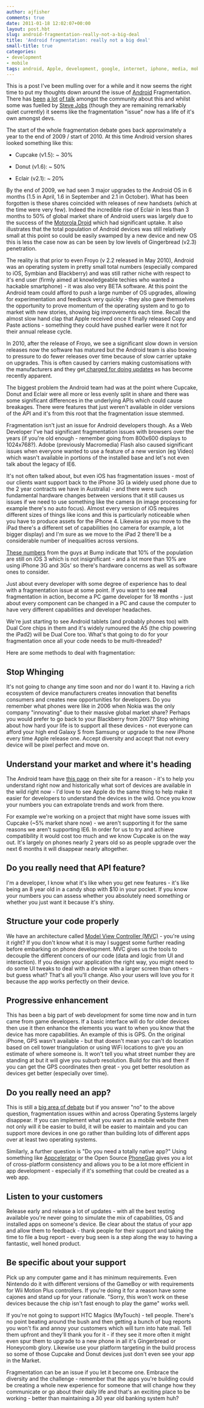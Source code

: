 ```yaml
---
author: ajfisher
comments: true
date: 2011-01-18 12:02:07+00:00
layout: post.hbt
slug: android-fragmentation-really-not-a-big-deal
title: 'Android fragmentation: really not a big deal'
small-title: true
categories:
- development
- mobile
tags: android, Apple, development, google, internet, iphone, media, mobile, phone, rant
---
```


This is a post I've been mulling over for a while and it now seems the right time to put my thoughts down around the issue of [Android](http://www.android.com) Fragmentation. There has [been](http://arstechnica.com/open-source/news/2010/06/ars-explains-android-fragmentation.ars) [a lot](http://news.cnet.com/8301-30685_3-20023199-264.html) [of talk](http://blog.appboy.com/2011/01/android-fragmentation-in-cold-hard-numbers/) amongst the community about this and whilst some was fuelled by [Steve Jobs](http://techcrunch.com/2010/10/18/steve-jobs-android-audio/) (though they are remaining remarkably quiet currently) it seems like the fragmentation "issue" now has a life of it's own amongst devs.

The start of the whole fragmentation debate goes back approximately a year to the end of 2009 / start of 2010. At this time Android version shares looked something like this:



	
  * Cupcake (v1.5): ~ 30%

	
  * Donut (v1.6): ~ 50%

	
  * Eclair (v2.1): ~ 20%


By the end of 2009, we had seen 3 major upgrades to the Android OS in 6 months (1.5 in April, 1.6 in September and 2.1 in October). What has been forgotten is these shares coincided with releases of new handsets (which at the time were very few). Indeed the incredible rise of Eclair in less than 3 months to 50% of global market share of Android users was largely due to the success of the [Motorola Droid](http://www.motorola.com/Consumers/US-EN/Consumer-Product-and-Services/Mobile-Phones/Motorola-DROID-US-EN) which had significant uptake. It also illustrates that the total population of Android devices was still relatively small at this point so could be easily swamped by a new device and new OS this is less the case now as can be seen by low levels of Gingerbread (v2.3) penetration.

The reality is that prior to even Froyo (v 2.2 released in May 2010), Android was an operating system in pretty small total numbers (especially compared to iOS, Symbian and Blackberry) and was still rather niche with respect to it's end user (firmly aimed at knowledgeable techies who wanted a hackable smartphone) - it was also very BETA software. At this point the Android team could afford to push a large number of OS upgrades, allowing for experimentation and feedback very quickly - they also gave themselves the opportunity to prove momentum of the operating system and to go to market with new stories, showing big improvements each time. Recall the almost slow hand clap that Apple received once it finally released Copy and Paste actions - something they could have pushed earlier were it not for their annual release cycle.

In 2010, after the release of Froyo, we see a significant slow down in version releases now the software has matured but the Android team is also bowing to pressure to do fewer releases over time because of slow carrier uptake on upgrades. This is often caused by carriers making customisations with the manufacturers and they get[ charged for doing updates](http://ausdroid.net/2011/01/17/samsung-insider-tells-the-world-how-android-updates-through-carriers-work/) as has become recently apparent.

The biggest problem the Android team had was at the point where Cupcake, Donut and Eclair were all more or less evenly split in share and there was some significant differences in the underlying APIs which could cause breakages. There were features that just weren't available in older versions of the API and it's from this root that the fragmentation issue stemmed.

Fragmentation isn't just an issue for Android developers though. As a Web Developer I've had significant fragmentation issues with browsers over the years (if you're old enough - remember going from 800x600 displays to 1024x768?). Adobe (previously Macromedia) Flash also caused significant issues when everyone wanted to use a feature of a new version (eg Video) which wasn't available in portions of the installed base and let's not even talk about the legacy of IE6.

It's not often talked about, but even iOS has fragmentation issues - most of our clients want support back to the iPhone 3G (a widely used phone due to the 2 year contracts we have in Australia) - and there were such fundamental hardware changes between versions that it still causes us issues if we need to use something like the camera (in image processing for example there's no auto focus). Almost every version of iOS requires different sizes of things like icons and this is particularly noticeable when you have to produce assets for the iPhone 4. Likewise as you move to the iPad there's a different set of capabilities (no camera for example, a lot bigger display) and I'm sure as we move to the iPad 2 there'll be a considerable number of inequalities across versions.

[These numbers](http://www.quora.com/What-proportion-of-all-iPhone-owners-use-iOS4-*-today) from the guys at Bump indicate that 10% of the population are still on iOS 3 which is not insignificant - and a lot more than 10% are using iPhone 3G and 3Gs' so there's hardware concerns as well as software ones to consider.

Just about every developer with some degree of experience has to deal with a fragmentation issue at some point. If you want to see **real** fragmentation in action, become a PC game developer for 18 months - just about every component can be changed in a PC and cause the computer to have very different capabilities and developer headaches.

We're just starting to see Android tablets (and probably phones too) with Dual Core chips in them and it's widely rumoured the A5 (the chip powering the iPad2) will be Dual Core too. What's that going to do for your fragmentation once all your code needs to be multi-threaded?

Here are some methods to deal with fragmentation:


## Stop Whinging


It's not going to change any time soon and nor do I want it to. Having a rich ecosystem of device manufacturers creates innovation that benefits consumers and creates new opportunities for developers. Do you remember what phones were like in 2006 when Nokia was the only company "innovating" due to their massive global market share? Perhaps you would prefer to go back to your Blackberry from 2007? Stop whining about how hard your life is to support all these devices - not everyone can afford your high end Galaxy S from Samsung or upgrade to the new iPhone every time Apple release one. Accept diversity and accept that not every device will be pixel perfect and move on.


## Understand your market and where it's heading


The Android team have [this page](http://developer.android.com/resources/dashboard/platform-versions.html) on their site for a reason - it's to help you understand right now and historically what sort of devices are available in the wild right now - I'd love to see Apple do the same thing to help make it easier for developers to understand the devices in the wild. Once you know your numbers you can extrapolate trends and work from there.

For example we're working on a project that might have some issues with Cupcake (~5% market share now) - we aren't supporting it for the same reasons we aren't supporting IE6. In order for us to try and achieve compatibility it would cost too much and we know Cupcake is on the way out. It's largely on phones nearly 2 years old so as people upgrade over the next 6 months it will disappear nearly altogether.


## Do you really need that API feature?


I'm a developer, I know what it's like when you get new features - it's like being an 8 year old in a candy shop with $10 in your pocket. If you know your numbers you can assess whether you absolutely need something or whether you just want it because it's shiny.


## Structure your code properly


We have an architecture called [Model View Controller (MVC)](http://en.wikipedia.org/wiki/Model%E2%80%93View%E2%80%93Controller) - you're using it right? If you don't know what it is may I suggest some further reading before embarking on phone development. MVC gives us the tools to decouple the different concers of our code (data and logic from UI and interaction). If you design your application the right way, you might need to do some UI tweaks to deal with a device with a larger screen than others - but guess what? That's all you'll change. Also your users will love you for it because the app works perfectly on their device.


## Progressive enhancement


This has been a big part of web development for some time now and in turn came from game developers. If a basic interface will do for older devices then use it then enhance the elements you want to when you know that the device has more capabilities. An example of this is GPS. On the original iPhone, GPS wasn't available - but that doesn't mean you can't do location based on cell tower triangulation or using WiFi locations to give you an estimate of where someone is. It won't tell you what street number they are standing at but it will give you suburb resolution. Build for this and then if you can get the GPS coordinates then great - you get better resolution as devices get better (especially over time).


## Do you really need an app?


This is still a [big area of debate](http://www.google.com.au/search?sourceid=chrome&ie=UTF-8&q=mobile+web+vs+native+app) but if you answer "no" to the above question, fragmentation issues within and across Operating Systems largely disappear. If you can implement what you want as a mobile website then not only will it be easier to build, it will be easier to maintain and you can support more devices in one go rather than building lots of different apps over at least two operating systems.

Similarly, a further question is "Do you need a totally native app?" Using something like [Appcelerator](http://www.appcelerator.com/) or the Open Source [PhoneGap](http://www.phonegap.com/) gives you a lot of cross-platform consistency and allows you to be a lot more efficient in app development - especially if it's something that could be created as a web app.


## Listen to your customers


Release early and release a lot of updates - with all the best testing available you're never going to simulate the mix of capabilities, OS and installed apps on someone's device. Be clear about the status of your app and allow them to feedback - thank people for their support and taking the time to file a bug report - every bug seen is a step along the way to having a fantastic, well honed product.


## Be specific about your support


Pick up any computer game and it has minimum requirements. Even Nintendo do it with different versions of the GameBoy or with requirements for Wii Motion Plus controllers. If you're doing it for a reason have some cajones and stand up for your rationale. "Sorry, this won't work on these devices because the chip isn't fast enough to play the game" works well.

If you're not going to support HTC Magics (MyTouch) - tell people. There's no point beating around the bush and then getting a bunch of bug reports you won't fix and annoy your customers which will turn into hate mail. Tell them upfront and they'll thank you for it - if they see it more often it might even spur them to upgrade to a new phone in all it's Gingerbread or Honeycomb glory. Likewise use your platform targeting in the build process so some of those Cupcake and Donut devices just don't even see your app in the Market.

Fragmentation can be an issue if you let it become one. Embrace the diversity and the challenge - remember that the apps you're building could be creating a whole new experience for someone that will change how they communicate or go about their daily life and that's an exciting place to be working - better than maintaining a 30 year old banking system huh?
